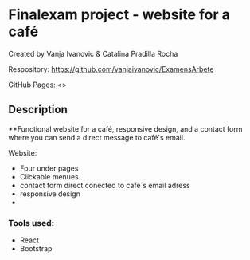 # Finalexam project - website for a café

Created by Vanja Ivanovic & Catalina Pradilla Rocha

Respository: <https://github.com/vanjaivanovic/ExamensArbete>

GitHub Pages: <>

## Description

**Functional website for a café, responsive design, and a contact form where you can send a direct message to café's email.

Website:

* Four under pages
* Clickable menues
* contact form direct conected to cafe´s email adress
* responsive design
* 

### Tools used:

* React
* Bootstrap
